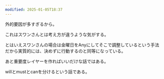 ```yaml
---
modified: 2025-01-05T18:37
---
```

  

  

外的要因が多すぎるから。

これはスワンさんとは考え方が違うような気がする。

とはいえスワンさんの場合は金曜日をAnyにしてそこで調整しているという手法だから実質的には、決めずに行動するのと同等になっている。

  

あと重要度レイヤーを作ればいいだけな話ではある。

willとmustとcanを分けるという話である。